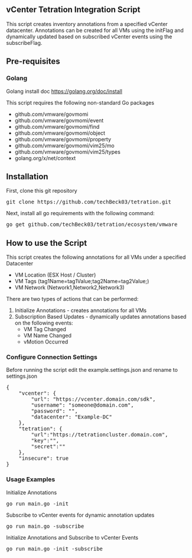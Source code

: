 ## vCenter Tetration Integration Script

This script creates inventory annotations from a specified vCenter datacenter.  Annotations can be created for all VMs using the initFlag and dynamically updated based on subscribed vCenter events using the subscribeFlag.

## Pre-requisites
### Golang

Golang install doc https://golang.org/doc/install

This script requires the following non-standard Go packages

- github.com/vmware/govmomi
- github.com/vmware/govmomi/event
- github.com/vmware/govmomi/find
- github.com/vmware/govmomi/object
- github.com/vmware/govmomi/property
- github.com/vmware/govmomi/vim25/mo
- github.com/vmware/govmomi/vim25/types
- golang.org/x/net/context

## Installation
First, clone this git repository
<pre>
git clone https://github.com/techBeck03/tetration.git
</pre>

Next, install all go requirements with the following command:
<pre>
go get github.com/techBeck03/tetration/ecosystem/vmware
</pre>

## How to use the Script

This script creates the following annotations for all VMs under a specified Datacenter
- VM Location (ESX Host / Cluster)
- VM Tags (tag1Name=tag1Value;tag2Name=tag2Value;)
- VM Network (Network1,Network2,Network3)

There are two types of actions that can be performed:
1. Initialize Annotations - creates annotations for all VMs
2. Subscription Based Updates - dynamically updates annotations based on the following events:
    * VM Tag Changed
    * VM Name Changed
    * vMotion Occurred

### Configure Connection Settings
Before running the script edit the example.settings.json and rename to settings.json

<pre>
{
    "vcenter": {
        "url": "https://vcenter.domain.com/sdk",
        "username": "someone@domain.com",
        "password": "",
        "datacenter": "Example-DC"
    },
    "tetration": {
        "url":"https://tetrationcluster.domain.com",
        "key":"",
        "secret":""
    },
    "insecure": true
}
</pre>

### Usage Examples
Initialize Annotations
<pre>
go run main.go -init
</pre>

Subscribe to vCenter events for dynamic annotation updates
<pre>
go run main.go -subscribe
</pre>

Initialize Annotations and Subscribe to vCenter Events
<pre>
go run main.go -init -subscribe
</pre>
